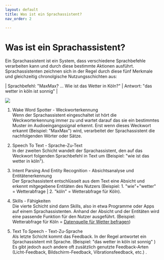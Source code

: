 ```yaml
---
layout: default
title: Was ist ein Sprachassistent?
nav_order: 2

---
```


# Was ist ein Sprachassistent?
Ein Sprachassistent ist ein System, dass verschiedene Sprachbefehle verarbeiten kann und durch diese bestimmte Aktionen ausführt. 
Sprachassistenten zeichnen sich in der Regel durch diese fünf Merkmale und gleichzeitig chronolgische Nutzungsschichten aus:

| Sprachbefehl: "MaxMax? ... Wie ist das Wetter in Köln?" | Antwort: "das wetter in köln ist sonnig" |

![](/assets/images/merkmaleimage.png)

1. Wake Word Spotter - Weckworterkennung<br />
Wenn der Sprachassistent eingeschaltet ist hört die Weckworterkennung immer zu und wartet darauf das sie ein bestimmtes Muster im Audioeingangssignal erkennt.
Erst wenn dieses Weckwort erkannt (Beispiel: "MaxMax") wird, verarbeitet der Sprachassistent die nachfolgenden Wörter oder Sätze.

2. Speech To Text - Sprache-Zu-Text<br />
In der zweiten Schicht wandelt der Sprachassistent, den auf das Weckwort folgenden Sprachbefehl in Text um (Beispiel: "wie ist das wetter in köln"). 

3. Intent Parsing And Entity Recognition - Absichtsanalyse und Entitätenerkennung<br />
Der Sprachassistent entschlüsselt aus dem Text eine Absicht und erkennt mitgegebene Entitäten des Nutzers (Beispiel: 1. "wie"+"wetter" = Wetterabfrage | 2. "köln" = Wetterabfrage für Köln).

4. Skills - Fähigkeiten<br />
Die vierte Schicht sind dann Skills, also in etwa Programme oder Apps auf einem Sprachassistenten. Anhand der Absicht und der Entitäten wird eine passende Funktion für den Nutzer ausgeführt. (Beispiel: Wetterabfrage für Köln = [Datenquelle für Wetter befragen](https://www.wetter.com/deutschland/koeln/DE0005156.html)) 

5. Text To Speech - Text-Zu-Sprache<br />
Als letzte Schicht kommt das Feedback. In der Regel antwortet ein Sprachassistent mit Sprache. (Beispiel: "das wetter in köln ist sonnig" ) Es gibt jedoch auch andere oft zusätzlich genutzte Feedback-Arten (Licht-Feedback, Bildschirm-Feedback, Vibrationsfeedback, etc.) . 

